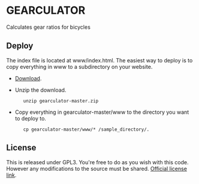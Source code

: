 GEARCULATOR
===============

Calculates gear ratios for bicycles

Deploy
---------------
The index file is located at www/index.html. The easiest way to deploy is to copy everything in www
to a subdirectory on your website.
*  [Download](https://github.com/rcpeters/gearculator/archive/master.zip). 
*  Unzip the download. 

          unzip gearculator-master.zip
*  Copy everything in gearculator-master/www to the directory you want to deploy to.

          cp gearculator-master/www/* /sample_directory/.

License
---------------
This is released under GPL3. You're free to do as you wish with this code. However any 
modifications to the source must be shared.
[Official license link](https://github.com/rcpeters/gearculator/blob/master/LICENSE). 